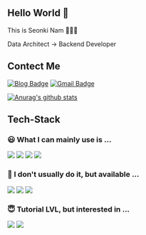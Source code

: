 ## Hello World 👋

This is Seonki Nam 🌱🌱🌱

Data Architect → Backend Developer

## Contect Me

[![Blog Badge](http://img.shields.io/badge/-Tech%20blog-black?style=flat-square&logo=github&link=https://sunba30.tistory.com)](https://sunba30.tistory.com)
[![Gmail Badge](https://img.shields.io/badge/Gmail-d14836?style=flat-square&logo=Gmail&logoColor=white&link=mailto:sunba2318@gmail.com)](mailto:sunba2318@gmail.com)

[![Anurag's github stats](https://github-readme-stats.vercel.app/api?username=nsg2318)](https://github.com/anuraghazra/github-readme-stats)

## Tech-Stack

### 😃 What I can mainly use is ...
<img src="https://img.shields.io/badge/JAVA-007396?style=for-the-badge&logo=java&logoColor=white"> <img src="https://img.shields.io/badge/Spring-6DB33F?style=for-the-badge&logo=Spring&logoColor=white"> <img src="https://img.shields.io/badge/oracle-F80000?style=for-the-badge&logo=oracle&logoColor=white"> <img src="https://img.shields.io/badge/Notion-000000?style=for-the-badge&logo=Notion&logoColor=white" />

### 🙂 I don't usually do it, but available ... 
<img src="https://img.shields.io/badge/mysql-4479A1?style=for-the-badge&logo=mysql&logoColor=white"> <img src="https://img.shields.io/badge/mariaDB-003545?style=for-the-badge&logo=mariaDB&logoColor=white"> <img src="https://img.shields.io/badge/Linux-FCC624?style=for-the-badge&logo=Linux&logoColor=white" />
<!-- <img src="https://img.shields.io/badge/mariaDB-003545?style=for-the-badge&logo=mariaDB&logoColor=white"> -->



### 😇 Tutorial LVL, but interested in ...
<img src="https://img.shields.io/badge/Python-3776AB?style=for-the-badge&logo=Python&logoColor=white" /> <img src="https://img.shields.io/badge/AWS-232F3E?style=for-the-badge&logo=Amazon AWS&logoColor=white" /> 
<!-- <img src="https://img.shields.io/badge/Python-3766AB?style=flat-square&logo=Python&logoColor=white"/> -->
<!-- <img src="https://img.shields.io/badge/html-E34F26?style=for-the-badge&logo=html5&logoColor=white"> <img src="https://img.shields.io/badge/css-1572B6?style=for-the-badge&logo=css3&logoColor=white"> -->




<!-- https://img.shields.io/badge/-[JAVA]-[000000]?style=flat&logo=[JAVA] -->
<!--
[![Youtube Badge](https://img.shields.io/badge/Youtube-ff0000?style=flat-square&logo=youtube&link=https://www.youtube.com/c/kyleschool)](https://www.youtube.com/c/kyleschool)
[![Facebook Badge](https://img.shields.io/badge/facebook-1877f2?style=flat-square&logo=facebook&logoColor=white&link=https://www.facebook.com/zzsza)](https://www.facebook.com/zzsza)

 -->
<!--
**nsg2318/nsg2318** is a ✨ _special_ ✨ repository because its `README.md` (this file) appears on your GitHub profile.

Here are some ideas to get you started:

- 🔭 I’m currently working on ...
- 🌱 I’m currently learning ...
- 👯 I’m looking to collaborate on ...
- 🤔 I’m looking for help with ...
- 💬 Ask me about ...
- 📫 How to reach me: ...
- 😄 Pronouns: ...
- ⚡ Fun fact: ...
-->
